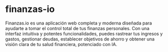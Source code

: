 # finanzas-io
Finanzas.io es una aplicación web completa y moderna diseñada para ayudarte a tomar el control total de tus finanzas personales. Con una interfaz intuitiva y potentes funcionalidades, puedes rastrear tus ingresos y gastos, gestionar deudas, establecer objetivos de ahorro y obtener una visión clara de tu salud financiera, potenciado con IA.
